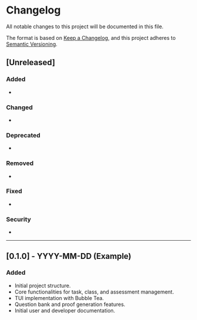 # Changelog

All notable changes to this project will be documented in this file.

The format is based on [Keep a Changelog](https://keepachangelog.com/en/1.0.0/),
and this project adheres to [Semantic Versioning](https://semver.org/spec/v2.0.0.html).

## [Unreleased]

### Added
-

### Changed
-

### Deprecated
-

### Removed
-

### Fixed
-

### Security
-

---

## [0.1.0] - YYYY-MM-DD (Example)

### Added
- Initial project structure.
- Core functionalities for task, class, and assessment management.
- TUI implementation with Bubble Tea.
- Question bank and proof generation features.
- Initial user and developer documentation.
